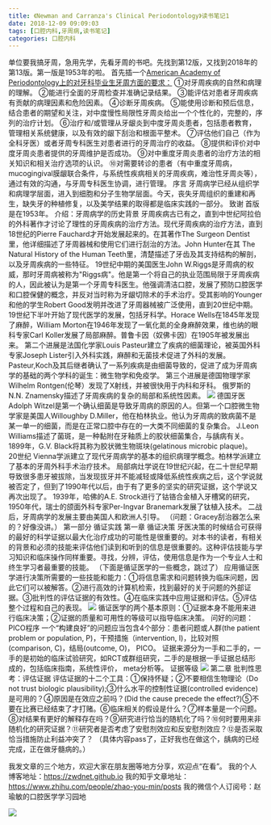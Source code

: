 ```yaml
---
title: 《Newman and Carranza's Clinical Periodontology》读书笔记1
date: 2018-12-09 09:09:03
tags: [口腔内科,牙周病,读书笔记]
categories: 口腔内科
---
```

单位要我搞牙周，急用先学，先看牙周的书吧。先找到第12版，又找到2018年的第13版。第一版是1953年的啦。
首先插一个[American Academy of Periodontology上的对牙科毕业生牙周方面的要求：](https://www.perio.org/education/pe.competencies.htm)
①对牙周疾病的自然和病理的理解。
②能进行全面的牙周检查并准确记录结果。
③能评估对患者牙周疾病有贡献的病理因素和危险因素。
④诊断牙周疾病。
⑤能使用诊断和预后信息，结合患者的期望和关注，对中度慢性局限性牙周炎给出一个个性化的，完整的，序列的治疗计划。
⑥治疗和/或管理从牙龈炎到中度牙周炎患者，包括患者教育，管理相关系统健康，以及有效的龈下刮治和根面平整术。
⑦评估他们自己（作为全科牙医）或者牙周专科医生对患者进行的牙周治疗的收益。
⑧提供和评价对中度牙周炎患者提供的牙周维护是否成功。
⑨对中重度牙周炎患者的治疗方法的相关知识和相关治疗选项的认识。
⑩对需要转诊的患者（有中重度牙周病， mucogingival膜龈联合条件，与系统性疾病相关的牙周疾病，难治性牙周炎等），通过有效的沟通，与牙周专科医生协调，进行管理。
序言
牙周病学已经从组织学和病理学层面，进入到细胞和分子生物学层面。今天，丧失牙周组织的重建和再生，缺失牙的种植修复，以及美学结果的取得都是临床实践的一部分。
致谢
首版是在1953年。
介绍：牙周病学的历史背景
牙周疾病古已有之，直到中世纪阿拉伯的外科著作才讨论了理性的牙周疾病的治疗方法。现代牙周疾病的治疗方法，直到18世纪的Pierre Fauchard才开始发展起来的。在其著作The Surgeon Dentist里，他详细描述了牙周器械和使用它们进行刮治的方法。John Hunter在其 The Natural History of the Human Teeth里，清楚描述了牙齿及其支持结构的解剖，以及牙周疾病的一些特征。
19世纪中期的美国医生John W.Riggs是牙周病的权威，那时牙周病被称为"Riggs病"。他是第一个将自己的执业范围局限于牙周疾病的人，因此被认为是第一个牙周专科医生。他强调清洁口腔，发展了预防口腔医学和口腔保健的概念，并反对当时称为牙龈切除术的手术治疗。受其影响的Younger和他的学生Robert Good发明并改进了牙周器械被广泛使用，直到20世纪中期。
19世纪下半叶开始了现代医学的发展，包括牙科学。Horace Wells在1845年发现了麻醉，William Morton在1946年发现了一氧化氮的全身麻醉效果，维也纳的眼科专家Carl Koller发展了局部麻醉。普鲁卡因（奴佛卡因）在1905年被发展出来。
第二个进展是法国化学家Louis Pasteur建立了疾病的细菌理论，被英国外科专家Joseph Lister引入外科实践，麻醉和无菌技术促进了外科的发展。Pasteur,Koch及其后继者确认了一系列疾病是由细菌导致的，促进了成为牙周病学的基础的两个学科的诞生：微生物学和免疫学。
第三个进展是德国物理学家Wilhelm Rontgen(伦琴）发现了X射线，并被很快用于内科和牙科。
俄罗斯的 N.N. Znamensky描述了牙周疾病的复杂的局部和系统性因素。
![](https://zymblog-1258069789.cos.ap-chengdu.myqcloud.com/blog0059-lcyzbdsbj01/01.jpg)
德国牙医Adolph Witzel是第一个确认细菌是导致牙周病的原因的人。但第一个口腔微生物学家是美国人Willoughby D.Miller，他在柏林执业。他认为牙周病的致病菌不是某一单一的细菌，而是在正常口腔中存在的一大类不同细菌的复杂集合。
J.Leon Williams描述了菌斑，是一种黏附在牙釉质上的胶状细菌集合，与龋病有关。1899年，G.V. Black将其称为胶状微生物斑块(gelatinous microbic plaque)。
20世纪
Vienna学派建立了现代牙周病学的基本的组织病理学概念。柏林学派建立了基本的牙周外科手术治疗技术。
局部病灶学说在19世纪兴起，在二十世纪早期导致很多患牙被拔除，当发现拔牙并不能减轻或降低系统性疾病之后，这个学说就被否定了，但到了1990年代以后，由于有了更多的坚实的研究证据，这个学说又再次出现了。
1939年，哈佛的A.E. Strock进行了钴铬合金植入牙槽窝的研究，1950年代，瑞士的颌面外科专家Per-Ingvar Branemark发展了钛植入技术。
二战后，牙周病学的发展主要由美国人和欧洲人引导。
（问题：Gracey刮治器怎么来的？好像没讲。）
第一部分 循证实践
第一章 循证决策
牙医决策的时候结合可获得的最好的科学证据以最大化治疗成功的可能性是很重要的。对本书的读者，有相关的背景和必须的技能来评估他们读到和听到的信息是很重要的。这种评估技能与学习知识和临床操作同样重要。寻找，分辨，评估，使用信息是作为一个专业人士和终生学习者最重要的技能。
（下面是循证医学的一些概念，跳过了）
应用循证医学进行决策所需要的一些技能和能力：①将信息需求和问题转换为临床问题，因此它们可以被解答。②进行高效的计算机检索，找到最好的关于问题的外部证据。③批判性的评估证据的有效性。④在临床实践中应用证据和评估。⑤评估整个过程和自己的表现。
![](https://zymblog-1258069789.cos.ap-chengdu.myqcloud.com/blog0059-lcyzbdsbj01/02.jpg)
循证医学的两个基本原则：①证据本身不能用来进行临床决策；②证据的质量和可用性的等级可以指导临床决策。
问好的问题：PICO程序
一个“构建良好”的问题应当包含4个部分：患者问题或人群(the patient problem or population, P)，干预措施（intervention, I)，比较对照(comparison, C)，结局(outcome, O)， PICO。
证据来源分为一手和二手的，一手的是初始的临床试验研究，如RCT或群组研究，二手的是根据一手证据总结形成的，包括临床指南，系统性评价， meta分析等。
证据等级
![](https://zymblog-1258069789.cos.ap-chengdu.myqcloud.com/blog0059-lcyzbdsbj01/03.jpg)
第二章 批判性思考：评估证据
评估证据的十二个工具：①保持怀疑；②不要相信生物理论（Do not trust biologic plausibility);③什么水平的控制性证据(controlled evidence)是可用的？④原因是在效应之前吗？(Did the cause precede the effect?)⑤不要在比赛已经结束了才打赌。⑥临床相关的假设是什么？⑦样本量是一个问题。⑧对结果有更好的解释存在吗？⑨研究进行恰当的随机化了吗？⑩何时要用来非随机化的研究证据？⑪研究者是否考虑了安慰剂效应和反安慰剂效应？⑫是否采取恰当措施防止利益冲突了？
（具体内容pass了，正好我也在做这个，龋病的已经完成，正在做牙髓病的。）



我发文章的三个地方，欢迎大家在朋友圈等地方分享，欢迎点“在看”。
我的个人博客地址：https://zwdnet.github.io
我的知乎文章地址： https://www.zhihu.com/people/zhao-you-min/posts
我的微信个人订阅号：赵瑜敏的口腔医学学习园地

![](https://zymblog-1258069789.cos.ap-chengdu.myqcloud.com/other/wx.jpg)